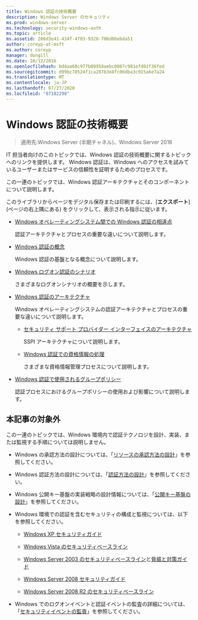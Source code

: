 ```yaml
---
title: Windows 認証の技術概要
description: Windows Server のセキュリティ
ms.prod: windows-server
ms.technology: security-windows-auth
ms.topic: article
ms.assetid: 286d3e41-434f-4703-9320-706d06ebda51
author: coreyp-at-msft
ms.author: coreyp
manager: dongill
ms.date: 10/12/2016
ms.openlocfilehash: bd4aa60c977b09958aebc0087c981efd02f36fed
ms.sourcegitcommit: d99bc78524f1ca287b3e8fc06dba3c915a6e7a24
ms.translationtype: MT
ms.contentlocale: ja-JP
ms.lasthandoff: 07/27/2020
ms.locfileid: "87182298"
---
```

# <a name="windows-authentication-technical-overview"></a>Windows 認証の技術概要

>適用先:Windows Server (半期チャネル)、Windows Server 2016

IT 担当者向けのこのトピックでは、Windows 認証の技術概要に関するトピックへのリンクを提供します。 Windows 認証は、Windows へのアクセスを試みているユーザーまたはサービスの信頼性を証明するためのプロセスです。

この一連のトピックでは、Windows 認証アーキテクチャとそのコンポーネントについて説明します。

このライブラリからページをデジタル保存または印刷するには、[**エクスポート**] (ページの右上隅にある) をクリックして、表示される指示に従います。

-   [Windows オペレーティングシステム間での Windows 認証の相違点](https://technet.microsoft.com/library/dn169017.aspx)

    認証アーキテクチャとプロセスの重要な違いについて説明します。

-   [Windows 認証の概念](https://technet.microsoft.com/library/dn169018.aspx)

    Windows 認証の基盤となる概念について説明します。

-   [Windows ログオン認証のシナリオ](https://technet.microsoft.com/library/dn169020.aspx)

    さまざまなログオンシナリオの概要を示します。

-   [Windows 認証のアーキテクチャ](https://technet.microsoft.com/library/dn169024.aspx)

    Windows オペレーティングシステムの認証アーキテクチャとプロセスの重要な違いについて説明します。

    -   [セキュリティ サポート プロバイダー インターフェイスのアーキテクチャ](https://technet.microsoft.com/library/dn169026.aspx)

        SSPI アーキテクチャについて説明します。

    -   [Windows 認証での資格情報の処理](https://technet.microsoft.com/library/dn169014.aspx)

        さまざまな資格情報管理プロセスについて説明します。

-   [Windows 認証で使用されるグループポリシー](https://technet.microsoft.com/library/dn169021.aspx)

    認証プロセスにおけるグループポリシーの使用および影響について説明します。

## <a name="what-is-not-covered"></a>本記事の対象外
この一連のトピックでは、Windows 環境内で認証テクノロジを設計、実装、または監視する手順については説明しません。

-   Windows の承認方法の設計については、「[リソースの承認方法の設計](https://technet.microsoft.com/library/cc783368.aspx)」を参照してください。

-   Windows 認証方法の設計については、「[認証方法の設計](https://technet.microsoft.com/library/cc758124.aspx)」を参照してください。

-   Windows 公開キー基盤の実装戦略の設計情報については、「[公開キー基盤の設計](/previous-versions/windows/it-pro/windows-server-2003/cc773138(v=ws.10))」を参照してください。

-   Windows 環境での認証を含むセキュリティの構成と監視については、以下を参照してください。

    -   [Windows XP セキュリティガイド](https://www.microsoft.com/download/details.aspx?id=962)

    -   [Windows Vista のセキュリティベースライン](https://technet.microsoft.com/library/dd450978.aspx)

    -   [Windows Server 2003 のセキュリティベースライン](https://technet.microsoft.com/library/cc163140.aspx)と[脅威と対策ガイド](https://technet.microsoft.com/library/dd162275.aspx)

    -   [Windows Server 2008 セキュリティガイド](https://www.microsoft.com/download/details.aspx?id=17606)

    -   [Windows Server 2008 R2 のセキュリティベースライン](https://technet.microsoft.com/library/gg236605.aspx)

-   Windows でのログオンイベントと認証イベントの監査の詳細については、「[セキュリティイベントの監査](https://technet.microsoft.com/library/cc776394.aspx)」を参照してください。


